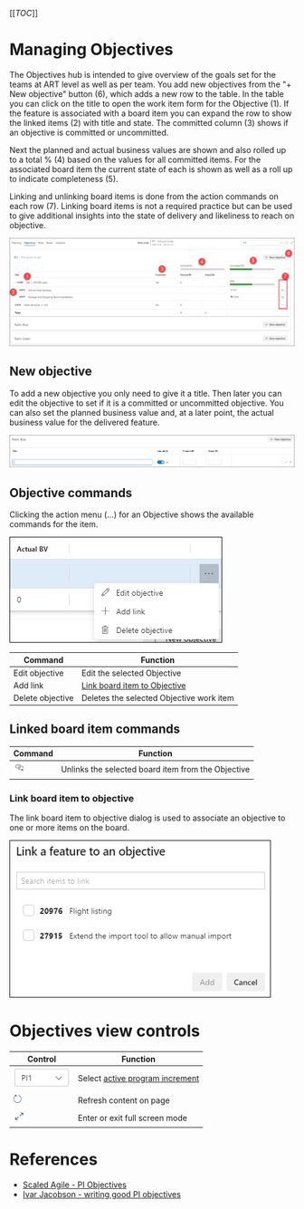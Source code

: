 [[_TOC_]]

# Managing Objectives

The Objectives hub is intended to give overview of the goals set for the teams at ART level as well as per team. You add new objectives from the "+ New objective" button (6), which adds a new row to the table. In the table you can click on the title to open the work item form for the Objective (1). If the feature is associated with a board item you can expand the row to show the linked items (2) with title and state. The committed column (3) shows if an objective is committed or uncommitted. 

Next the planned and actual business values are shown and also rolled up to a total % (4) based on the values for all committed items. For the associated board item the current state of each is shown as well as a roll up to indicate completeness (5).

Linking and unlinking board items is done from the action commands on each row (7). Linking board items is not a required practice but can be used to give additional insights into the state of delivery and likeliness to reach on objective.  

![image.png](/docs/.attachments/image-ad0a8fa6-e85d-4e71-9b05-db6d5400237d.png)

## New objective

To add a new objective you only need to give it a title. Then later you can edit the objective to set if it is a committed or uncommitted objective. You can also set the planned business value and, at a later point, the actual business value for the delivered feature.

![image.png](/docs/.attachments/image-8ef10050-2b67-4afc-bb25-ccdd7a92997f.png)

## Objective commands

Clicking the action menu (...) for an Objective shows the available commands for the item.

![image.png](/docs/.attachments/image-12a46a78-c8ff-46e8-a7f8-cc1aa23ab8ec.png)

| **Command** | **Function** |
|---|---|
| Edit objective | Edit the selected Objective |
| Add link | [Link board item to Objective]() |
| Delete objective | Deletes the selected Objective work item |

## Linked board item commands
| **Command** | **Function** |
|---|---|
| ![image.png](/docs/.attachments/image-c4e6e995-534b-4544-aefc-3252b49a70af.png) | Unlinks the selected board item from the Objective |

### Link board item to objective

The link board item to objective dialog is used to associate an objective to one or more items on the board. 

![image.png](/docs/.attachments/image-fe260afd-8efa-4395-9ce3-32513673af20.png)

# Objectives view controls

| **Control** | **Function** |
|---|---|
| ![image.png](/docs/.attachments/image-4e95335d-c334-4344-a917-3250b39f98fb.png) | Select [active program increment]() |
| ![image.png](/docs/.attachments/image-58e02360-f706-4d54-b513-c95394e04ee9.png) | Refresh content on page |
| ![image.png](/docs/.attachments/image-9e9e362c-248f-49d9-a2b2-03962629a97c.png) | Enter or exit full screen mode |

# References
* [Scaled Agile - PI Objectives](https://www.scaledagileframework.com/pi-objectives/)
* [Ivar Jacobson - writing good PI objectives](https://www.ivarjacobson.com/publications/blog/writing-good-pi-objectives)
